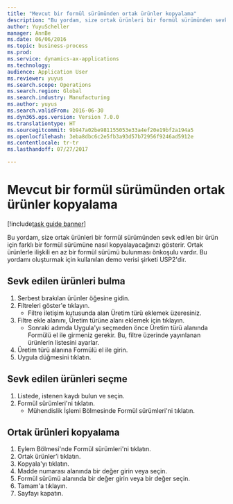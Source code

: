 ```yaml
--- 
title: "Mevcut bir formül sürümünden ortak ürünler kopyalama"
description: "Bu yordam, size ortak ürünleri bir formül sürümünden sevk edilen bir ürün için farklı bir formül sürümüne nasıl kopyalayacağınızı gösterir."
author: YuyuScheller
manager: AnnBe
ms.date: 06/06/2016
ms.topic: business-process
ms.prod: 
ms.service: dynamics-ax-applications
ms.technology: 
audience: Application User
ms.reviewer: yuyus
ms.search.scope: Operations
ms.search.region: Global
ms.search.industry: Manufacturing
ms.author: yuyus
ms.search.validFrom: 2016-06-30
ms.dyn365.ops.version: Version 7.0.0
ms.translationtype: HT
ms.sourcegitcommit: 9b947a02be981155053e33a4ef20e19bf2a194a5
ms.openlocfilehash: 3eba8dbc6c2e5fb3a93d57b72956f9246ad5912e
ms.contentlocale: tr-tr
ms.lasthandoff: 07/27/2017

---
```

# <a name="copy-co-products-from-an-existing-formula-version"></a>Mevcut bir formül sürümünden ortak ürünler kopyalama

[!include[task guide banner](../../includes/task-guide-banner.md)]

Bu yordam, size ortak ürünleri bir formül sürümünden sevk edilen bir ürün için farklı bir formül sürümüne nasıl kopyalayacağınızı gösterir. Ortak ürünlerle ilişkili en az bir formül sürümü bulunması önkoşulu vardır. Bu yordamı oluşturmak için kullanılan demo verisi şirketi USP2'dir.


## <a name="find-a-released-product"></a>Sevk edilen ürünleri bulma
1. Serbest bırakılan ürünler öğesine gidin.
2. Filtreleri göster'e tıklayın.
    * Filtre iletişim kutusunda alan Üretim türü eklemek üzeresiniz.  
3. Filtre ekle alanını, Üretim türüne alanı eklemek için tıklayın.
    * Sonraki adımda Uygula'yı seçmeden önce Üretim türü alanında Formülü el ile girmeniz gerekir. Bu, filtre üzerinde yayınlanan ürünlerin listesini ayarlar.  
4. Üretim türü alanına Formülü el ile girin.
5. Uygula düğmesini tıklatın.

## <a name="select-a-released-product"></a>Sevk edilen ürünleri seçme
1. Listede, istenen kaydı bulun ve seçin.
2. Formül sürümleri'ni tıklatın.
    * Mühendislik İşlemi Bölmesinde Formül sürümleri'ni tıklatın.  

## <a name="copy-co-products"></a>Ortak ürünleri kopyalama
1. Eylem Bölmesi'nde Formül sürümleri'ni tıklatın.
2. Ortak ürünler’i tıklatın.
3. Kopyala'yı tıklatın.
4. Madde numarası alanında bir değer girin veya seçin.
5. Formül sürümü alanında bir değer girin veya bir değer seçin.
6. Tamam'a tıklayın.
7. Sayfayı kapatın.


